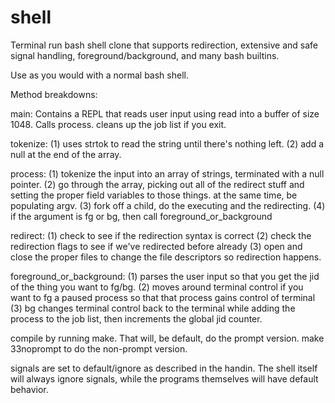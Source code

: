 # shell
Terminal run bash shell clone that supports redirection, extensive and safe signal handling, foreground/background, and many bash builtins.

Use as you would with a normal bash shell.

Method breakdowns:

main:
Contains a REPL that reads user input using read into a buffer of size 1048. Calls process.
cleans up the job list if you exit.

tokenize:
(1) uses strtok to read the string until there's nothing left.
(2) add a null at the end of the array.

process:
(1) tokenize the input into an array of strings, terminated with a null pointer.
(2) go through the array, picking out all of the redirect stuff and setting the proper field variables to those things.
    at the same time, be populating argv.
(3) fork off a child, do the executing and the redirecting.
(4) if the argument is fg or bg, then call foreground_or_background

redirect:
(1) check to see if the redirection syntax is correct
(2) check the redirection flags to see if we've redirected before already
(3) open and close the proper files to change the file descriptors so redirection happens.

foreground_or_background:
(1) parses the user input so that you get the jid of the thing you want to fg/bg.
(2) moves around terminal control if you want to fg a paused process so that that process gains control of terminal
(3) bg changes terminal control back to the terminal while adding the process to the job list, then increments the global jid counter.

compile by running make. That will, be default, do the prompt version.
make 33noprompt to do the non-prompt version.

signals are set to default/ignore as described in the handin. The shell itself will always
ignore signals, while the programs themselves will have default behavior.
